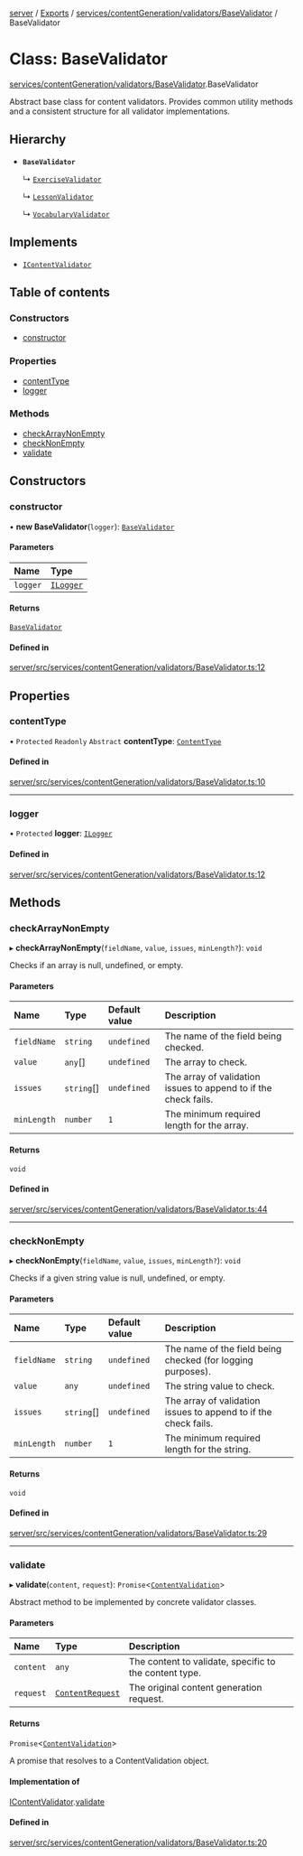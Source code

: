 [server](../README.md) / [Exports](../modules.md) / [services/contentGeneration/validators/BaseValidator](../modules/services_contentGeneration_validators_BaseValidator.md) / BaseValidator

# Class: BaseValidator

[services/contentGeneration/validators/BaseValidator](../modules/services_contentGeneration_validators_BaseValidator.md).BaseValidator

Abstract base class for content validators.
Provides common utility methods and a consistent structure for all validator implementations.

## Hierarchy

- **`BaseValidator`**

  ↳ [`ExerciseValidator`](services_contentGeneration_validators_ExerciseValidator.ExerciseValidator.md)

  ↳ [`LessonValidator`](services_contentGeneration_validators_LessonValidator.LessonValidator.md)

  ↳ [`VocabularyValidator`](services_contentGeneration_validators_VocabularyValidator.VocabularyValidator.md)

## Implements

- [`IContentValidator`](../interfaces/services_contentGeneration_interfaces.IContentValidator.md)

## Table of contents

### Constructors

- [constructor](services_contentGeneration_validators_BaseValidator.BaseValidator.md#constructor)

### Properties

- [contentType](services_contentGeneration_validators_BaseValidator.BaseValidator.md#contenttype)
- [logger](services_contentGeneration_validators_BaseValidator.BaseValidator.md#logger)

### Methods

- [checkArrayNonEmpty](services_contentGeneration_validators_BaseValidator.BaseValidator.md#checkarraynonempty)
- [checkNonEmpty](services_contentGeneration_validators_BaseValidator.BaseValidator.md#checknonempty)
- [validate](services_contentGeneration_validators_BaseValidator.BaseValidator.md#validate)

## Constructors

### constructor

• **new BaseValidator**(`logger`): [`BaseValidator`](services_contentGeneration_validators_BaseValidator.BaseValidator.md)

#### Parameters

| Name | Type |
| :------ | :------ |
| `logger` | [`ILogger`](../interfaces/types_ILogger.ILogger.md) |

#### Returns

[`BaseValidator`](services_contentGeneration_validators_BaseValidator.BaseValidator.md)

#### Defined in

[server/src/services/contentGeneration/validators/BaseValidator.ts:12](https://github.com/niklas-joh/french-learning-platform/blob/f88c80a984d39a715bd427891d156cc94cff3831/server/src/services/contentGeneration/validators/BaseValidator.ts#L12)

## Properties

### contentType

• `Protected` `Readonly` `Abstract` **contentType**: [`ContentType`](../modules/types_Content.md#contenttype)

#### Defined in

[server/src/services/contentGeneration/validators/BaseValidator.ts:10](https://github.com/niklas-joh/french-learning-platform/blob/f88c80a984d39a715bd427891d156cc94cff3831/server/src/services/contentGeneration/validators/BaseValidator.ts#L10)

___

### logger

• `Protected` **logger**: [`ILogger`](../interfaces/types_ILogger.ILogger.md)

#### Defined in

[server/src/services/contentGeneration/validators/BaseValidator.ts:12](https://github.com/niklas-joh/french-learning-platform/blob/f88c80a984d39a715bd427891d156cc94cff3831/server/src/services/contentGeneration/validators/BaseValidator.ts#L12)

## Methods

### checkArrayNonEmpty

▸ **checkArrayNonEmpty**(`fieldName`, `value`, `issues`, `minLength?`): `void`

Checks if an array is null, undefined, or empty.

#### Parameters

| Name | Type | Default value | Description |
| :------ | :------ | :------ | :------ |
| `fieldName` | `string` | `undefined` | The name of the field being checked. |
| `value` | `any`[] | `undefined` | The array to check. |
| `issues` | `string`[] | `undefined` | The array of validation issues to append to if the check fails. |
| `minLength` | `number` | `1` | The minimum required length for the array. |

#### Returns

`void`

#### Defined in

[server/src/services/contentGeneration/validators/BaseValidator.ts:44](https://github.com/niklas-joh/french-learning-platform/blob/f88c80a984d39a715bd427891d156cc94cff3831/server/src/services/contentGeneration/validators/BaseValidator.ts#L44)

___

### checkNonEmpty

▸ **checkNonEmpty**(`fieldName`, `value`, `issues`, `minLength?`): `void`

Checks if a given string value is null, undefined, or empty.

#### Parameters

| Name | Type | Default value | Description |
| :------ | :------ | :------ | :------ |
| `fieldName` | `string` | `undefined` | The name of the field being checked (for logging purposes). |
| `value` | `any` | `undefined` | The string value to check. |
| `issues` | `string`[] | `undefined` | The array of validation issues to append to if the check fails. |
| `minLength` | `number` | `1` | The minimum required length for the string. |

#### Returns

`void`

#### Defined in

[server/src/services/contentGeneration/validators/BaseValidator.ts:29](https://github.com/niklas-joh/french-learning-platform/blob/f88c80a984d39a715bd427891d156cc94cff3831/server/src/services/contentGeneration/validators/BaseValidator.ts#L29)

___

### validate

▸ **validate**(`content`, `request`): `Promise`\<[`ContentValidation`](../interfaces/types_Content.ContentValidation.md)\>

Abstract method to be implemented by concrete validator classes.

#### Parameters

| Name | Type | Description |
| :------ | :------ | :------ |
| `content` | `any` | The content to validate, specific to the content type. |
| `request` | [`ContentRequest`](../interfaces/types_Content.ContentRequest.md) | The original content generation request. |

#### Returns

`Promise`\<[`ContentValidation`](../interfaces/types_Content.ContentValidation.md)\>

A promise that resolves to a ContentValidation object.

#### Implementation of

[IContentValidator](../interfaces/services_contentGeneration_interfaces.IContentValidator.md).[validate](../interfaces/services_contentGeneration_interfaces.IContentValidator.md#validate)

#### Defined in

[server/src/services/contentGeneration/validators/BaseValidator.ts:20](https://github.com/niklas-joh/french-learning-platform/blob/f88c80a984d39a715bd427891d156cc94cff3831/server/src/services/contentGeneration/validators/BaseValidator.ts#L20)
